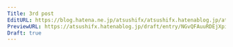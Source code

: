 ```yaml
---
Title: 3rd post
EditURL: https://blog.hatena.ne.jp/atsushifx/atsushifx.hatenablog.jp/atom/entry/6801883189129921228
PreviewURL: https://atsushifx.hatenablog.jp/draft/entry/NGvQFAuuRDEjXpis-cxSzYfDyDk
Draft: true
---
```


